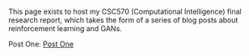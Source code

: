This page exists to host my CSC570 (Computational Intelligence) final research report, which takes the form of a series of blog posts about reinforcement learning and GANs.

Post One: <a href="https://aarontpz.github.io/Why_Generative_Models_Why_Reinforcement_Learning.html">Post One</a>
